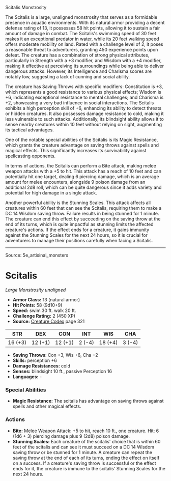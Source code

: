 <MonsterName/>Scitalis</MonsterName>
<CreatureType/>Monstrosity</CreatureType>

<summary>The Scitalis is a large, unaligned monstrosity that serves as a formidable presence in aquatic environments. With its natural armor providing a decent defense rating of 13, it possesses 58 hit points, allowing it to sustain a fair amount of damage in combat. The Scitalis's swimming speed of 30 feet makes it an exceptional predator in water, while its 20 feet walking speed offers moderate mobility on land. Rated with a challenge level of 2, it poses a reasonable threat to adventurers, granting 450 experience points upon defeat. The creature has a combination of strong physical attributes, particularly in Strength with a +3 modifier, and Wisdom with a +4 modifier, making it effective at perceiving its surroundings while being able to deliver dangerous attacks. However, its Intelligence and Charisma scores are notably low, suggesting a lack of cunning and social ability. </summary>

<detail>

The creature has Saving Throws with specific modifiers: Constitution is +3, which represents a good resistance to various physical effects; Wisdom is +6, indicating exceptional resistance to mental challenges; and Charisma is +2, showcasing a very bad influence in social interactions. The Scitalis exhibits a high perception skill of +6, enhancing its ability to detect threats or hidden creatures. It also possesses damage resistance to cold, making it less vulnerable to such attacks. Additionally, its blindsight ability allows it to sense nearby creatures within 10 feet without relying on sight, augmenting its tactical advantages. 

One of the notable special abilities of the Scitalis is its Magic Resistance, which grants the creature advantage on saving throws against spells and magical effects. This significantly increases its survivability against spellcasting opponents. 

In terms of actions, the Scitalis can perform a Bite attack, making melee weapon attacks with a +5 to hit. This attack has a reach of 10 feet and can potentially hit one target, dealing 6 piercing damage, which is an average amount for melee encounters, alongside 9 poison damage from an additional 2d8 roll, which can be quite dangerous since it adds variety and potential for high damage in a single attack.

Another powerful ability is the Stunning Scales. This attack affects all creatures within 60 feet that can see the Scitalis, requiring them to make a DC 14 Wisdom saving throw. Failure results in being stunned for 1 minute. The creature can end this effect by succeeding on the saving throw at the end of its turns, which is quite impactful as stunning limits the affected creature's actions. If the effect ends for a creature, it gains immunity against the Stunning Scales for the next 24 hours, so it is crucial for adventurers to manage their positions carefully when facing a Scitalis.</detail>



---

Source: 5e_artisinal_monsters

# Scitalis

*Large* *Monstrosity* *unaligned*

- **Armor Class:** 13 (natural armor)
- **Hit Points:** 58 (9d10+9)
- **Speed:** swim 30 ft. walk 20 ft.
- **Challenge Rating:** 2 (450 XP)
- **Source:** [Creature Codex](https://koboldpress.com/kpstore/product/creature-codex-for-5th-edition-dnd) page 321

| STR | DEX | CON | INT | WIS | CHA |
| --- | --- | --- | --- | --- | --- |
| 16 (+3) | 12 (+1) | 12 (+1) | 2 (-4) | 18 (+4) | 3 (-4) |

- **Saving Throws**: Con +3, Wis +6, Cha +2
- **Skills:** perception +6
- **Damage Resistances:** cold
- **Senses:** blindsight 10 ft., passive Perception 16
- **Languages:** -

### Special Abilities

- **Magic Resistance:** The scitalis has advantage on saving throws against spells and other magical effects.

### Actions

- **Bite:** Melee Weapon Attack: +5 to hit, reach 10 ft., one creature. Hit: 6 (1d6 + 3) piercing damage plus 9 (2d8) poison damage.
- **Stunning Scales:** Each creature of the scitalis' choice that is within 60 feet of the scitalis and can see it must succeed on a DC 14 Wisdom saving throw or be stunned for 1 minute. A creature can repeat the saving throw at the end of each of its turns, ending the effect on itself on a success. If a creature's saving throw is successful or the effect ends for it, the creature is immune to the scitalis' Stunning Scales for the next 24 hours.




